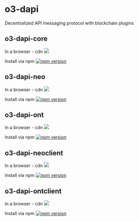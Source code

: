 # o3-dapi
Decentralized API messaging protocol with blockchain plugins

## o3-dapi-core
In a browser - cdn [![](https://data.jsdelivr.com/v1/package/npm/o3-dapi-core/badge)](https://www.jsdelivr.com/package/npm/o3-dapi-core)

Install via npm [![npm version](https://badge.fury.io/js/o3-dapi-core.svg)](https://badge.fury.io/js/o3-dapi-core)

## o3-dapi-neo
In a browser - cdn [![](https://data.jsdelivr.com/v1/package/npm/o3-dapi-neo/badge)](https://www.jsdelivr.com/package/npm/o3-dapi-neo)

Install via npm [![npm version](https://badge.fury.io/js/o3-dapi-neo.svg)](https://badge.fury.io/js/o3-dapi-neo)

## o3-dapi-ont

In a browser - cdn [![](https://data.jsdelivr.com/v1/package/npm/o3-dapi-ont/badge)](https://www.jsdelivr.com/package/npm/o3-dapi-ont)

Install via npm [![npm version](https://badge.fury.io/js/o3-dapi-ont.svg)](https://badge.fury.io/js/o3-dapi-ont)

## o3-dapi-neoclient

In a browser - cdn [![](https://data.jsdelivr.com/v1/package/npm/o3-dapi-neoclient/badge)](https://www.jsdelivr.com/package/npm/o3-dapi-neoclient)

Install via npm [![npm version](https://badge.fury.io/js/o3-dapi-neoclient.svg)](https://badge.fury.io/js/o3-dapi-neoclient)

## o3-dapi-ontclient

In a browser - cdn [![](https://data.jsdelivr.com/v1/package/npm/o3-dapi-ontclient/badge)](https://www.jsdelivr.com/package/npm/o3-dapi-ontclient)

Install via npm [![npm version](https://badge.fury.io/js/o3-dapi-ontclient.svg)](https://badge.fury.io/js/o3-dapi-ontclient)
